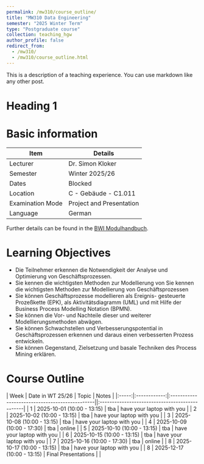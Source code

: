 ```yaml
---
permalink: /mw310/course_outline/
title: "MW310 Data Engineering"
semester: "2025 Winter Term"
type: "Postgraduate course"
collection: teaching_hgw
author_profile: false
redirect_from: 
  - /mw310/
  - /mw310/course_outline.html
---
```


This is a description of a teaching experience. You can use markdown like any other post.

Heading 1
======

Basic information
======

| Item               | Details                      |
|--------------------|------------------------------|
| Lecturer           | Dr. Simon Kloker             |
| Semester           | Winter 2025/26               |
| Dates              | Blocked                      |
| Location           | C - Gebäude - C1.011         |
| Examination Mode   | Project and Presentation     |
| Language           | German                       |

Further details can be found in the [BWI Modulhandbuch](https://www.hwg-lu.de/fileadmin/user_upload/fachbereiche/fachbereich-3/Wirtschaftsinformatik/Downloads/BWI_Modulhandbuch.pdf). 

Learning Objectives
======


* Die Teilnehmer erkennen die Notwendigkeit der Analyse und Optimierung von Geschäftsprozessen.
* Sie kennen die wichtigsten Methoden zur Modellierung von Sie kennen die wichtigsten Methoden zur Modellierung von Geschäftsprozessen
* Sie können Geschäftsprozesse modellieren als Ereignis- gesteuerte Prozeßkette (EPK), als Aktivitätsdiagramm (UML) und mit Hilfe der Business Process Modelling Notation (BPMN).
* Sie können die Vor- und Nachteile dieser und weiterer Modellierungsmethoden abwägen.
* Sie können Schwachstellen und Verbesserungspotential in Geschäftsprozessen erkennen und daraus einen verbesserten Prozess entwickeln.
* Sie können Gegenstand, Zielsetzung und basale Techniken des Process Mining erklären.


Course Outline
======

| Week | Date in WT 25/26 | Topic |  Notes |
|:-----:|:------------:|:-----------------------------------------------||:-----------------------------------------------|
| 1 | 2025-10-01 (10:00 - 13:15) | tba | have your laptop with you  |
| 2 | 2025-10-02 (10:00 - 13:15) | tba | have your laptop with you  |
| 3 | 2025-10-08 (10:00 - 13:15) | tba | have your laptop with you  |
| 4 | 2025-10-09 (10:00 - 17:30) | tba | online |
| 5 | 2025-10-10 (10:00 - 13:15) | tba | have your laptop with you  |
| 6 | 2025-10-15 (10:00 - 13:15) | tba | have your laptop with you  |
| 7 | 2025-10-16 (10:00 - 17:30) | tba | online |
| 8 | 2025-10-17 (10:00 - 13:15) | tba | have your laptop with you |
| 8 | 2025-12-17 (10:00 - 13:15) | Final Presentations |  |
